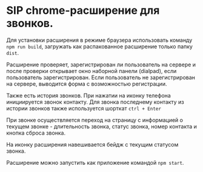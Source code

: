 # SIP chrome-расширение для звонков.

Для установки расширения в режиме браузера использовать команду `npm run build`, загружать как распакованное расширение только папку `dist`.

Расширение проверяет, зарегистрирован ли пользователь на сервере и после проверки открывает окно наборной панели (dialpad), если пользователь зарегистрирован. Если пользователь не зарегистрирован на сервере, выводится форма с возможностью регистрации.

Также есть история звонков. При нажатии на иконку телефона инициируется звонок контакту. Для звонка последнему контакту из истории звонков также используется шорткат `ctrl + Enter`

При звонке осуществляется переход на страницу с информацией о текущем звонке - длительность звонка, статус звонка, номер контакта и кнопка сброса звонка.

На иконку расширения навешивается бейдж с текущим статусом звонка.

Расширение можно запустить как приложение командой `npm start`.
